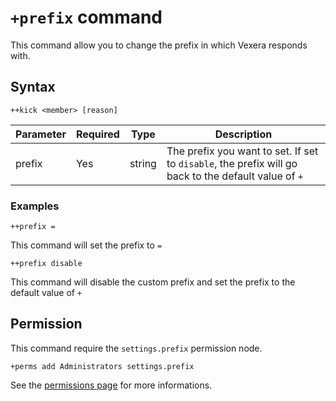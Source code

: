 # `+prefix` command
This command allow you to change the prefix in which Vexera responds with.

## Syntax
```
++kick <member> [reason]
```
Parameter | Required | Type               | Description
----------|----------|--------------------|--------------------------------------------------
prefix    | Yes      | string             | The prefix you want to set. If set to `disable`, the prefix will go back to the default value of `+`

### Examples
```
++prefix =
```
This command will set the prefix to `=`

```
++prefix disable
```
This command will disable the custom prefix and set the prefix to the default value of `+`

## Permission
This command require the `settings.prefix` permission node.
```
+perms add Administrators settings.prefix
```

See the [permissions page](/permissions.md) for more informations.
